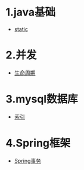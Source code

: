 # 1.java基础
* [static](docs/javabase/static.md)
# 2.并发
* [生命周期](docs/multiThread/threadLifeCycle.md)
# 3.mysql数据库
* [索引](docs/mysql/index.md)
# 4.Spring框架
* [Spring事务](docs/spring/transaction.md)